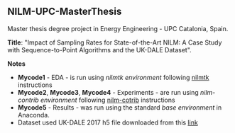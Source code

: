 ## NILM-UPC-MasterThesis
Master thesis degree project in Energy Engineering - UPC Catalonia, Spain.
            
**Title**: "Impact of Sampling Rates for State-of-the-Art NILM: A Case Study with Sequence-to-Point Algorithms and the UK-DALE Dataset".

**Notes**
- **Mycode1** - EDA - is run using _nilmtk environment_ following [nilmtk](https://github.com/nilmtk/nilmtk) instructions
- **Mycode2**, **Mycode3**, **Mycode4** - Experiments - are run using _nilm-contrib environment_ following [nilm-cotrib](https://github.com/nilmtk/nilmtk-contrib) instructions
- **Mycode5** - Results - was run using the standard _base environment_ in Anaconda.
- Dataset used UK-DALE 2017 h5 file downloaded from this [link](https://data.ukedc.rl.ac.uk/browse/edc/efficiency/residential/EnergyConsumption/Domestic/UK-DALE-2017/UK-DALE-FULL-disaggregated)
